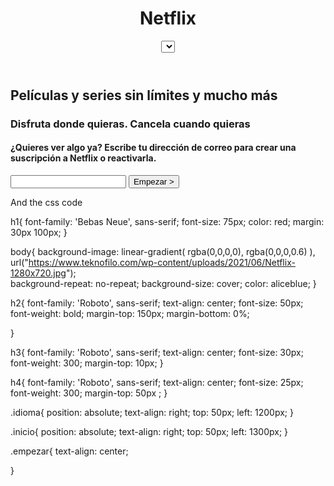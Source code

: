 <!DOCTYPE html>
<html>
<head>
   <title> Bienvenido a Netflix</title>
   <link rel="stylesheet" href="Style Bienvenido.css" />
   <link rel="preconnect" href="https://fonts.googleapis.com">
<link rel="preconnect" href="https://fonts.gstatic.com" crossorigin>
<link href="https://fonts.googleapis.com/css2?family=Bebas+Neue&family=Montserrat:wght@400;700&family=Open+Sans:wght@500&display=swap" rel="stylesheet">
<link rel="preconnect" href="https://fonts.googleapis.com">
<link rel="preconnect" href="https://fonts.gstatic.com" crossorigin>
<link href="https://fonts.googleapis.com/css2?family=Roboto&display=swap" rel="stylesheet">
<link rel="preconnect" href="https://fonts.googleapis.com">
<link rel="preconnect" href="https://fonts.gstatic.com" crossorigin>
<link href="https://fonts.googleapis.com/css2?family=Roboto+Condensed:wght@900&family=Roboto:wght@900&display=swap" rel="stylesheet">

</head>
<body>
<div class="contenedor">

   <header> 
      <h1>Netflix</h1> 
      <form>
         <select class="idioma" name="idioma">

            <option>Español</option>
            
            <option>Ingles</option>
                        
            </select>

            <input class="inicio" type="submit" value="Iniciar sesion">
         
      </form>
   </header>
   <h2 class="text 1">Películas y series sin límites y mucho más</h2>
   <h3 class="text 2">Disfruta donde quieras. Cancela cuando quieras</h3>
   <h4 class="text 3">¿Quieres ver algo ya? Escribe tu dirección de correo para crear una suscripción a Netflix o reactivarla.</h4>
<form class="empezar">

   <input type="email" required>

   <input type="submit" value="Empezar >">

</form>
  
</div>

</body>
</html>




And the css code 


h1{
    font-family: 'Bebas Neue', sans-serif;
    font-size: 75px;
    color: red;
    margin: 30px 100px;
}

body{
    background-image: linear-gradient(
       rgba(0,0,0,0),
       rgba(0,0,0,0.6)
    ), url("https://www.teknofilo.com/wp-content/uploads/2021/06/Netflix-1280x720.jpg");    
    background-repeat: no-repeat;
    background-size: cover;
    color: aliceblue;
}

h2{
    font-family: 'Roboto', sans-serif; 
    text-align: center;
    font-size: 50px;
    font-weight: bold;
    margin-top: 150px;
    margin-bottom: 0%;
    
}

h3{
    font-family: 'Roboto', sans-serif;
    text-align: center;
    font-size: 30px;
    font-weight: 300;
    margin-top: 10px;
}

h4{
    font-family: 'Roboto', sans-serif;
    text-align: center;
    font-size: 25px;
    font-weight: 300;
    margin-top: 50px ;
}




.idioma{
    position: absolute;
    text-align: right;
    top: 50px;
    left: 1200px;
}

.inicio{
    position: absolute;
    text-align: right;
    top: 50px;
    left: 1300px;
}

.empezar{
    text-align: center;

}
